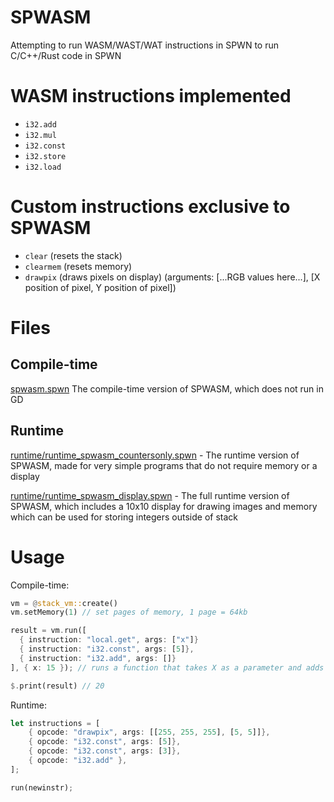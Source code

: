# SPWASM
Attempting to run WASM/WAST/WAT instructions in SPWN to run C/C++/Rust code in SPWN

# WASM instructions implemented
- `i32.add`
- `i32.mul`
- `i32.const`
- `i32.store`
- `i32.load`

# Custom instructions exclusive to SPWASM
- `clear` (resets the stack)
- `clearmem` (resets memory)
- `drawpix` (draws pixels on display) (arguments: [...RGB values here...], [X position of pixel, Y position of pixel])

# Files
## Compile-time
[spwasm.spwn](spwasm.spwn) The compile-time version of SPWASM, which does not run in GD

## Runtime
[runtime/runtime_spwasm_countersonly.spwn](runtime/runtime_spwasm_countersonly.spwn) - The runtime version of SPWASM, made for very simple programs that do not require memory or a display

[runtime/runtime_spwasm_display.spwn](runtime/runtime_spwasm_display.spwn) - The full runtime version of SPWASM, which includes a 10x10 display for drawing images and memory which can be used for storing integers outside of stack

# Usage
Compile-time:
```rs
vm = @stack_vm::create()
vm.setMemory(1) // set pages of memory, 1 page = 64kb

result = vm.run([
  { instruction: "local.get", args: ["x"]}
  { instruction: "i32.const", args: [5]},
  { instruction: "i32.add", args: []}
], { x: 15 }); // runs a function that takes X as a parameter and adds five

$.print(result) // 20
```

Runtime: 
```rs
let instructions = [
    { opcode: "drawpix", args: [[255, 255, 255], [5, 5]]},
    { opcode: "i32.const", args: [5]},
    { opcode: "i32.const", args: [3]},
    { opcode: "i32.add" },
];

run(newinstr);
```
```
